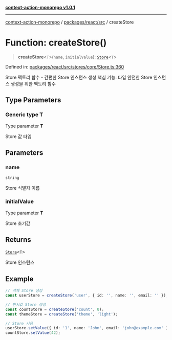 [**context-action-monorepo v1.0.1**](../../../../README.md)

***

[context-action-monorepo](../../../../README.md) / [packages/react/src](../README.md) / createStore

# Function: createStore()

> **createStore**&lt;`T`&gt;(`name`, `initialValue`): [`Store`](../classes/Store.md)&lt;`T`&gt;

Defined in: [packages/react/src/stores/core/Store.ts:360](https://github.com/mineclover/context-action/blob/2861d61b4b5d930e9e7f5277983455dc296dc859/packages/react/src/stores/core/Store.ts#L360)

Store 팩토리 함수 - 간편한 Store 인스턴스 생성
핵심 기능: 타입 안전한 Store 인스턴스 생성을 위한 팩토리 함수

## Type Parameters

### Generic type T

Type parameter **T**

Store 값 타입

## Parameters

### name

`string`

Store 식별자 이름

### initialValue

Type parameter **T**

Store 초기값

## Returns

[`Store`](../classes/Store.md)&lt;`T`&gt;

Store 인스턴스

## Example

```typescript
// 객체 Store 생성
const userStore = createStore('user', { id: '', name: '', email: '' });

// 원시값 Store 생성
const countStore = createStore('count', 0);
const themeStore = createStore('theme', 'light');

// Store 사용
userStore.setValue({ id: '1', name: 'John', email: 'john@example.com' });
countStore.setValue(42);
```

